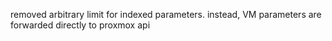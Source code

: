 removed arbitrary limit for indexed parameters. instead, VM parameters are forwarded directly to proxmox api
